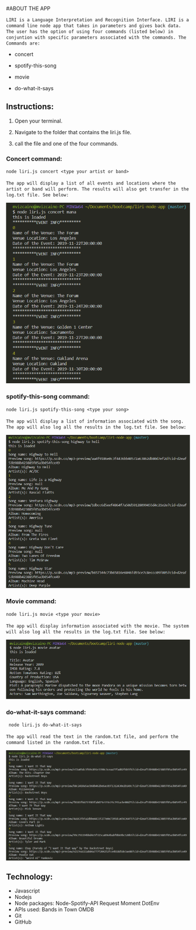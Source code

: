 #ABOUT THE APP

    LIRI is a Language Interpretation and Recognition Interface. LIRI is a command line node app that takes in parameters and gives back data. The user has the option of using four commands (listed below) in conjuntion with specific parameters associated with the commands. The Commands are:

* concert

* spotify-this-song

* movie

* do-what-it-says

## Instructions:

1. Open your terminal.

2. Navigate to the folder that contains the liri.js file.

3. call the file and one of the four commands.

### Concert command:

    node liri.js concert <type your artist or band>

    The app will display a list of all events and locations where the artist or band will perform. The results will also get transfer in the log.txt file. See below:

<img src="images/concert.PNG">

### spotify-this-song command:

    node liri.js spotify-this-song <type your song>

    The app will display a list of information associated with the song. The app will also log all the results in the log.txt file. See below:

<img src="images/spotify.PNG">

### Movie command:

    node liri.js movie <type your movie>

    The app will display information associated with the movie. The system will also log all the results in the log.txt file. See below:

<img src="images/movie.PNG">

### do-what-it-says command:

     node liri.js do-what-it-says

    The app will read the text in the random.txt file, and perform the command listed in the random.txt file.

<img src="images/doWhatItSays.PNG">

## Technology:

* Javascript
* Nodejs
* Node packages:
    Node-Spotify-API
    Request
    Moment
    DotEnv
* APIs used:
    Bands in Town
    OMDB
* Git
* GitHub